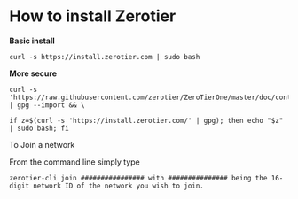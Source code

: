 # How to install Zerotier

**Basic install**

```
curl -s https://install.zerotier.com | sudo bash
```


**More secure**

```
curl -s 'https://raw.githubusercontent.com/zerotier/ZeroTierOne/master/doc/contact%40zerotier.com.gpg' | gpg --import && \

if z=$(curl -s 'https://install.zerotier.com/' | gpg); then echo "$z" | sudo bash; fi
```
To Join a network

From the command line simply type 

```
zerotier-cli join ################ with ############### being the 16-digit network ID of the network you wish to join.
```

